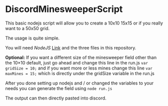# DiscordMinesweeperScript
This basic nodejs script will allow you to create a 10x10 15x15 or if you really want to a 50x50 grid.

The usage is quite simple.

You will need *NodeJS* [Link](https://nodejs.org/en/) and the three files in this repository.

**Optional:** If you want a different size of the minesweeper field other than the 10×10 default, just go ahead and change this line in the run.js `var gridSize = 10;` and if you want more or less mines change this line `var maxMines = 15;` which is directly under the gridSize variable in the run.js

After you done setting up nodejs and / or changed the variables to your needs you can generate the field using `node run.js`

The output can then directly pasted into discord.
